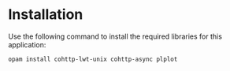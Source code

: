 # Installation
Use the following command to install the required libraries for this application:

```bash
opam install cohttp-lwt-unix cohttp-async plplot
```